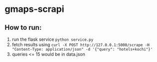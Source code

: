 # gmaps-scrapi

## How to run:
1. run the flask service `python service.py`
2. fetch results using 
`curl -X POST http://127.0.0.1:5000/scrape -H "Content-Type: application/json" -d '{"query": "hotels+kochi"}'`
3. queries <= 15 would be in data.json
